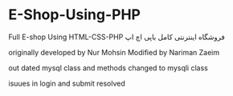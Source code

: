 # E-Shop-Using-PHP
Full E-shop Using HTML-CSS-PHP 
فروشگاه اینترنتی کامل باپی اچ اپ 

originally developed by Nur Mohsin
Modified by Nariman Zaeim

out dated mysql class and methods changed to mysqli class

isuues in login and submit resolved

